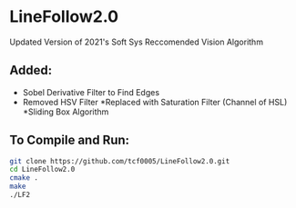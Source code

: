 # LineFollow2.0
Updated Version of 2021's Soft Sys Reccomended Vision Algorithm 
## Added:
* Sobel Derivative Filter to Find Edges
* Removed HSV Filter 
  *Replaced with Saturation Filter (Channel of HSL)
*Sliding Box Algorithm


## To Compile and Run:
```bash
git clone https://github.com/tcf0005/LineFollow2.0.git
cd LineFollow2.0
cmake .
make 
./LF2
```
